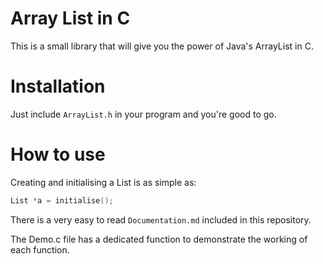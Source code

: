 # Array List in C

This is a small library that will give you the power of Java's ArrayList in C.

# Installation

Just include `ArrayList.h` in your program and you're good to go.

# How to use

Creating and initialising a List is as simple as:

```C
List *a = initialise();
```

There is a very easy to read `Documentation.md` included in this repository.

The Demo.c file has a dedicated function to demonstrate the working of each function.
